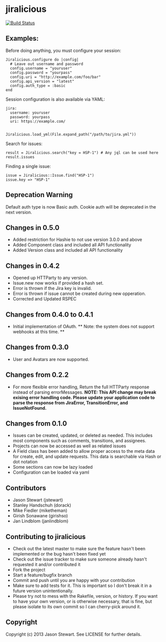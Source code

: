 # jiralicious

[![Build Status](https://travis-ci.org/dorack/jiralicious.png)](https://travis-ci.org/dorack/jiralicious)

## Examples:

Before doing anything, you must configure your session:

    Jiralicious.configure do |config|
      # Leave out username and password
      config.username = "youruser"
      config.password = "yourpass"
      config.uri = "http://example.com/foo/bar"
      config.api_version = "latest"
      config.auth_type = :basic
    end

Session configuration is also available via YAML:

    jira:
      username: youruser
      password: yourpass
      uri: https://example.com/


    Jiralicious.load_yml(File.expand_path("/path/to/jira.yml"))

Search for issues:

    result = Jiralicious.search("key = HSP-1") # Any jql can be used here
    result.issues

Finding a single issue:

    issue = Jiralicious::Issue.find("HSP-1")
    issue.key => "HSP-1"


## Deprecation Warning

Default auth type is now Basic auth. Cookie auth will be deprecated in the next version.

## Changes in 0.5.0
* Added restriction for Hashie to not use version 3.0.0 and above
* Added Component class and included all API functionality
* Added Version class and included all API functionality

## Changes in 0.4.2

* Opened up HTTParty to any version.
* Issue.new now works if provided a hash set.
* Error is thrown if the Jira key is invalid.
* Error is thrown if issue cannot be created during new opperation.
* Corrected and Updated RSPEC

## Changes from 0.4.0 to 0.4.1

* Initial implementation of OAuth.
** Note: the system does not support webhooks at this time. **

## Changes from 0.3.0

* User and Avatars are now supported.

## Changes from 0.2.2

* For more flexible error handling, Return the full HTTParty response instead of parsing errorMessages. **NOTE: This API change may break exising error handling code. Please update your application code to parse the response from JiraError, TransitionError, and IssueNotFound.**


## Changes from 0.1.0

* Issues can be created, updated, or deleted as needed. This includes most components such as comments, transitions, and assignees.
* Projects can now be accessed as well as related issues
* A Field class has been added to allow proper access to the meta data for create, edit, and update requests. This data is searchable via Hash or dot notation
* Some sections can now be lazy loaded
* Configuration can be loaded via yaml


## Contributors

* Jason Stewart (jstewart)
* Stanley Handschuh (dorack)
* Mike Fiedler (miketheman)
* Girish Sonawane (girishso)
* Jan Lindblom (janlindblom)

## Contributing to jiralicious

* Check out the latest master to make sure the feature hasn't been implemented or the bug hasn't been fixed yet
* Check out the issue tracker to make sure someone already hasn't requested it and/or contributed it
* Fork the project
* Start a feature/bugfix branch
* Commit and push until you are happy with your contribution
* Make sure to add tests for it. This is important so I don't break it in a future version unintentionally.
* Please try not to mess with the Rakefile, version, or history. If you want to have your own version, or is otherwise necessary, that is fine, but please isolate to its own commit so I can cherry-pick around it.

## Copyright

Copyright (c) 2013 Jason Stewart. See LICENSE for
further details.
